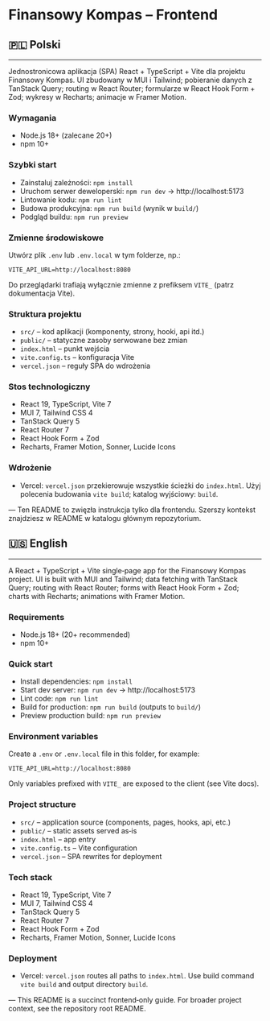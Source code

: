 # Finansowy Kompas – Frontend

## 🇵🇱 Polski

---

Jednostronicowa aplikacja (SPA) React + TypeScript + Vite dla projektu Finansowy Kompas. UI zbudowany w MUI i Tailwind; pobieranie danych z TanStack Query; routing w React Router; formularze w React Hook Form + Zod; wykresy w Recharts; animacje w Framer Motion.

### Wymagania
- Node.js 18+ (zalecane 20+)
- npm 10+

### Szybki start
- Zainstaluj zależności: `npm install`
- Uruchom serwer deweloperski: `npm run dev` → http://localhost:5173
- Lintowanie kodu: `npm run lint`
- Budowa produkcyjna: `npm run build` (wynik w `build/`)
- Podgląd buildu: `npm run preview`

### Zmienne środowiskowe
Utwórz plik `.env` lub `.env.local` w tym folderze, np.:

```
VITE_API_URL=http://localhost:8080
```

Do przeglądarki trafiają wyłącznie zmienne z prefiksem `VITE_` (patrz dokumentacja Vite).

### Struktura projektu
- `src/` – kod aplikacji (komponenty, strony, hooki, api itd.)
- `public/` – statyczne zasoby serwowane bez zmian
- `index.html` – punkt wejścia
- `vite.config.ts` – konfiguracja Vite
- `vercel.json` – reguły SPA do wdrożenia

### Stos technologiczny
- React 19, TypeScript, Vite 7
- MUI 7, Tailwind CSS 4
- TanStack Query 5
- React Router 7
- React Hook Form + Zod
- Recharts, Framer Motion, Sonner, Lucide Icons

### Wdrożenie
- Vercel: `vercel.json` przekierowuje wszystkie ścieżki do `index.html`. Użyj polecenia budowania `vite build`; katalog wyjściowy: `build`.

—
Ten README to zwięzła instrukcja tylko dla frontendu. Szerszy kontekst znajdziesz w README w katalogu głównym repozytorium.

## 🇺🇸 English

---

A React + TypeScript + Vite single‑page app for the Finansowy Kompas project. UI is built with MUI and Tailwind; data fetching with TanStack Query; routing with React Router; forms with React Hook Form + Zod; charts with Recharts; animations with Framer Motion.

### Requirements
- Node.js 18+ (20+ recommended)
- npm 10+

### Quick start
- Install dependencies: `npm install`
- Start dev server: `npm run dev` → http://localhost:5173
- Lint code: `npm run lint`
- Build for production: `npm run build` (outputs to `build/`)
- Preview production build: `npm run preview`

### Environment variables
Create a `.env` or `.env.local` file in this folder, for example:

```
VITE_API_URL=http://localhost:8080
```

Only variables prefixed with `VITE_` are exposed to the client (see Vite docs).

### Project structure
- `src/` – application source (components, pages, hooks, api, etc.)
- `public/` – static assets served as‑is
- `index.html` – app entry
- `vite.config.ts` – Vite configuration
- `vercel.json` – SPA rewrites for deployment

### Tech stack
- React 19, TypeScript, Vite 7
- MUI 7, Tailwind CSS 4
- TanStack Query 5
- React Router 7
- React Hook Form + Zod
- Recharts, Framer Motion, Sonner, Lucide Icons

### Deployment
- Vercel: `vercel.json` routes all paths to `index.html`. Use build command `vite build` and output directory `build`.

—
This README is a succinct frontend‑only guide. For broader project context, see the repository root README.
